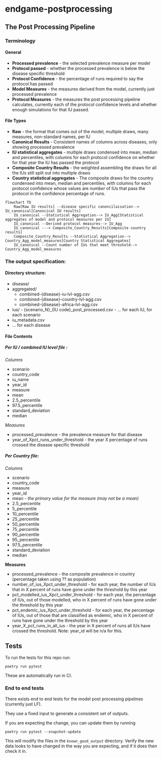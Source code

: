 # endgame-postprocessing

## The Post Processing Pipeline

### Terminology

#### General
* **Processed prevalence** - the selected prevalence measure per model
* **Protocol passed** - whether the processed prevalence is below the disease specific threshold
* **Protocol Confidence** - the percentage of runs required to say the protocol has passed  
* **Model Measures** - the measures derived from the model, currently just processed prevalence
* **Protocol Measures** - the measures the post processing pipeline calculates, 
  currently each of the protocol confidence levels and whether enough simulations for that IU passed. 

#### File Types
* **Raw** - the format that comes out of the model, multiple draws, many measures, non-standard names, per IU
* **Canonical Results** - Consistent names of columns across diseases, only showing processed prevalence
* **IU statistical aggregates** - multiple draws condensed into mean, median and percentiles, with columns for each protocol confidence on whether for that year the IU has passed the protocol
* **Composite Country Results** - the weighted assembling the draws for all the IUs still split out into multiple draws
* **Country statistical aggregates** - The composite draws for the country condensed into mean, median and percentiles, with columns for each protocol confidence whose values are _number_ of IUs that pass the protocol in the confidence percentage of runs.  

```mermaid
flowchart TD
    Raw[Raw IU results] --disease specific canoncilaisation--> IU_canonical[Canoncical IU results]
    IU_canonical --Statistical Aggregation--> IU_Agg[Statistical aggregates of model and protocol measures per IU]
    IU_canonical --Derived protocol measures--> IU_Agg
    IU_canonical ---> Composite_Country_Results[Composite country results]
    Composite_Country_Results --Statistical Aggregation--> Country_Agg_model_measures[Country Statistical Aggregates]
    IU_canonical --Count number of IUs that meet threshold--> Country_Agg_model_measures
```

### The output specification:

#### Directory structure:

 - disease/
  - aggregated/
    - combined-{disease}-iu-lvl-agg.csv
    - combined-{disease}-country-lvl-agg.csv
    - combined-{disease}-africa-lvl-agg.csv
   - ius/
    - {scenario_N}\_{IU code}\_post_processed.csv
    - ... for each IU, for each scenario
  - iu_metadata.csv
 - ... for each disease

#### File Contents

##### Per IU / combined IU level file :

*Columns*

- scenario
- country_code
- iu_name
- year_id
- measure
- mean
- 2.5_percentile
- 97.5_percentile
- standard_deviation
- median

*Measures*

* processed_prevalence - the prevalence measure for that disease
* year_of_Xpct_runs_under_threshold - the year X percentage of runs crossed the disease specific threshold

##### Per Country file:

*Columns*

- scenario
- country_code
- measure
- year_id
- mean - _the primary value for the measure (may not be a mean)_
- 2.5_percentile
- 5_percentile
- 10_percentile
- 25_percentile
- 50_percentile
- 75_percentile
- 90_percentile
- 95_percentile
- 97.5_percentile
- standard_deviation
- median

**Measures**
- processed_prevalence - the composite prevalence in country (percentage taken using ?? as population)
- number_of_ius_Xpct_under_threshold - for each year, the number of IUs that in X percent of runs have gone under the threshold by this year
- pct_modelled_ius_Xpct_under_threshold - for each year, the percentage of IUs, out of those modelled, who in X percent of runs have gone under the threshold by this year
- pct_endemic_ius_Xpct_under_threshold - for each year, the percentage of IUs, out of those that are classified as endemic, who in X percent of runs have gone under the threshold by this year
- year_X_pct_runs_in_all_ius - the year in X percent of runs all IUs have crossed the threshold. Note: year_id will be n/a for this.


## Tests

To run the tests for this repo run:

```
poetry run pytest
```

These are automatically run in CI.

### End to end tests

There exists end to end tests for the model post processing pipelines (currently just LF). 

They use a fixed input to generate a consistent set of outputs. 

If you are expecting the change, you can update them by running

```
poetry run pytest --snapshot-update
```

This will modify the files in the `known_good_output` directory. 
Verify the new data looks to have changed in the way you are expecting, 
and if it does then check it in. 

